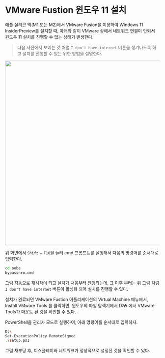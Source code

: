 
# VMware Fustion 윈도우 11 설치

애플 실리콘 맥(M1 또는 M2)에서 VMware Fusion을 이용하여 Windows 11 InsiderPreview를 설치할 때, 아래와 같이 VMware 상에서 네트워크 연결이 안되서 윈도우 11 설치를 진행할 수 없는 상태가 발생한다.

> 다음 사진에서 보이는 것 처럼 `I don't have internet` 버튼을 생겨나도록 하고 설치를 진행할 수 있는 위한 방법을 설명한다. 
<img width="600" src="/assets/development/env/windows-arm/network-pending.png" />

위 화면에서 `Shift` + `F10`을 눌러 cmd 프롬프트를 실행해서 다음의 명령어를 순서대로 입력한다.

```sh
cd oobe
bypassnro.cmd
```

그럼 자동으로 재시작이 되고 설치가 처음부터 진행되는데, 그 이후 부터는 위 그림 처럼 `I don't have internet` 버튼이 활성화 되어 설치를 진행할 수 있다.

설치가 완료되면 VMware Fustion 어플리케이션의 Virtual Machine 메뉴에서, Install VMware Tools 를 클릭하면,
윈도우의 파일 탐색기에서 D:₩ 에서 VMware Tools가 마운트 된 것을 확인할 수 있다.

PowerShell을 관리자 모드로 실행하여, 아래 명령어를 순서대로 입력하자.

```sh
D:\
Set-ExecutionPolicy RemoteSigned
.\setup.ps1
```

그럼 재부팅 후, 디스플레이와 네트워크가 정상적으로 설정된 것을 확인할 수 있다.

